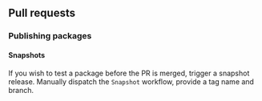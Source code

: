 ## Pull requests

### Publishing packages

#### Snapshots

If you wish to test a package before the PR is merged, trigger a snapshot release. Manually dispatch the `Snapshot` workflow, provide a tag name and branch.
